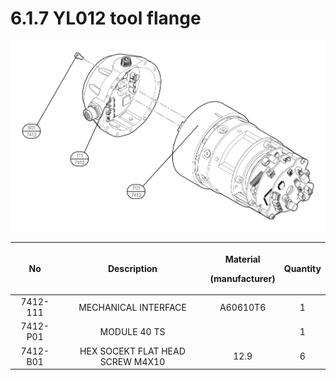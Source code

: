 # 6.1.7 YL012 tool flange

![](../../.gitbook/assets/image141.png)

|    No    |          **Description**         | <p>Material</p><p>(manufacturer)</p> | Quantity |
| :------: | :------------------------------: | :----------------------------------: | :------: |
| 7412-111 |       MECHANICAL INTERFACE       |               A60610T6               |     1    |
| 7412-P01 |           MODULE 40 TS           |                                      |     1    |
| 7412-B01 | HEX SOCEKT FLAT HEAD SCREW M4X10 |                 12.9                 |     6    |


